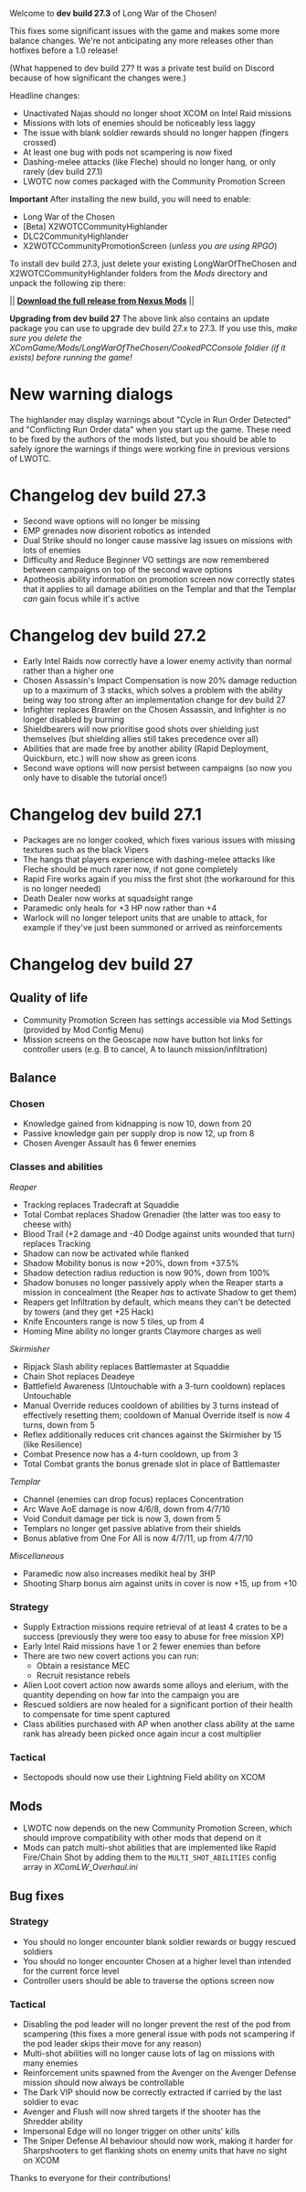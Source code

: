 Welcome to **dev build 27.3** of Long War of the Chosen!

This fixes some significant issues with the game and makes some more balance changes. We're not anticipating any more releases other than hotfixes before a 1.0 release!

(What happened to dev build 27? It was a private test build on Discord because of how significant the changes were.)

Headline changes:

 * Unactivated Najas should no longer shoot XCOM on Intel Raid missions
 * Missions with lots of enemies should be noticeably less laggy
 * The issue with blank soldier rewards should no longer happen (fingers crossed)
 * At least one bug with pods not scampering is now fixed
 * Dashing-melee attacks (like Fleche) should no longer hang, or only rarely (dev build 27.1)
 * LWOTC now comes packaged with the Community Promotion Screen

**Important** After installing the new build, you will need to enable:

 * Long War of the Chosen
 * \[Beta] X2WOTCCommunityHighlander
 * DLC2CommunityHighlander
 * X2WOTCCommunityPromotionScreen (*unless you are using RPGO*)

To install dev build 27.3, just delete your existing LongWarOfTheChosen and X2WOTCCommunityHighlander folders from the *Mods* directory and unpack the following zip there:

||  **[Download the full release from Nexus Mods](https://www.nexusmods.com/xcom2/mods/757?tab=files)** ||

**Upgrading from dev build 27** The above link also contains an update package you can use to upgrade dev build 27.x to 27.3. If you use this, *make sure you delete the XComGame/Mods/LongWarOfTheChosen/CookedPCConsole foldier (if it exists) before running the game!*

# New warning dialogs

The highlander may display warnings about "Cycle in Run Order Detected" and "Conflicting Run Order data" when you start up the game. These need to be fixed by the authors of the mods listed, but you should be able to safely ignore the warnings if things were working fine in previous versions of LWOTC.

# Changelog dev build 27.3

 * Second wave options will no longer be missing
 * EMP grenades now disorient robotics as intended
 * Dual Strike should no longer cause massive lag issues on missions with lots of enemies
 * Difficulty and Reduce Beginner VO settings are now remembered between campaigns on top of the second wave options
 * Apotheosis ability information on promotion screen now correctly states that it applies to all damage abilities on the Templar and that the Templar *can* gain focus while it's active

# Changelog dev build 27.2

 * Early Intel Raids now correctly have a lower enemy activity than normal rather than a higher one
 * Chosen Assassin's Impact Compensation is now 20% damage reduction up to a maximum of 3 stacks, which solves a problem with the ability being way too strong after an implementation change for dev build 27
 * Infighter replaces Brawler on the Chosen Assassin, and Infighter is no longer disabled by burning
 * Shieldbearers will now prioritise good shots over shielding just themselves (but shielding allies still takes precedence over all)
 * Abilities that are made free by another ability (Rapid Deployment, Quickburn, etc.) will now show as green icons
 * Second wave options will now persist between campaigns (so now you only have to disable the tutorial once!)

# Changelog dev build 27.1

 * Packages are no longer cooked, which fixes various issues with missing textures such as the black Vipers
 * The hangs that players experience with dashing-melee attacks like Fleche should be much rarer now, if not gone completely
 * Rapid Fire works again if you miss the first shot (the workaround for this is no longer needed)
 * Death Dealer now works at squadsight range
 * Paramedic only heals for +3 HP now rather than +4
 * Warlock will no longer teleport units that are unable to attack, for example if they've just been summoned or arrived as reinforcements


# Changelog dev build 27

## Quality of life

 * Community Promotion Screen has settings accessible via Mod Settings (provided by Mod Config Menu)
 * Mission screens on the Geoscape now have button hot links for controller users (e.g. B to cancel, A to launch mission/infiltration)

## Balance

### Chosen

 * Knowledge gained from kidnapping is now 10, down from 20
 * Passive knowledge gain per supply drop is now 12, up from 8
 * Chosen Avenger Assault has 6 fewer enemies

### Classes and abilities

*Reaper*
 * Tracking replaces Tradecraft at Squaddie
 * Total Combat replaces Shadow Grenadier (the latter was too easy to cheese with)
 * Blood Trail (+2 damage and -40 Dodge against units wounded that turn) replaces Tracking
 * Shadow can now be activated while flanked
 * Shadow Mobility bonus is now +20%, down from +37.5%
 * Shadow detection radius reduction is now 90%, down from 100%
 * Shadow bonuses no longer passively apply when the Reaper starts a mission in concealment (the Reaper *has* to activate Shadow to get them)
 * Reapers get Infiltration by default, which means they can't be detected by towers (and they get +25 Hack)
 * Knife Encounters range is now 5 tiles, up from 4
 * Homing Mine ability no longer grants Claymore charges as well

*Skirmisher*
 * Ripjack Slash ability replaces Battlemaster at Squaddie
 * Chain Shot replaces Deadeye
 * Battlefield Awareness (Untouchable with a 3-turn cooldown) replaces Untouchable
 * Manual Override reduces cooldown of abilities by 3 turns instead of effectively resetting them; cooldown of Manual Override itself is now 4 turns, down from 5
 * Reflex additionally reduces crit chances against the Skirmisher by 15 (like Resilience)
 * Combat Presence now has a 4-turn cooldown, up from 3
 * Total Combat grants the bonus grenade slot in place of Battlemaster



*Templar*
 * Channel (enemies can drop focus) replaces Concentration
 * Arc Wave AoE damage is now 4/6/8, down from 4/7/10
 * Void Conduit damage per tick is now 3, down from 5
 * Templars no longer get passive ablative from their shields
 * Bonus ablative from One For All is now 4/7/11, up from 4/7/10

*Miscellaneous*
 * Paramedic now also increases medikit heal by 3HP
 * Shooting Sharp bonus aim against units in cover is now +15, up from +10

### Strategy

 * Supply Extraction missions require retrieval of at least 4 crates to be a success (previously they were too easy to abuse for free mission XP)
 * Early Intel Raid missions have 1 or 2 fewer enemies than before
 * There are two new covert actions you can run:
   - Obtain a resistance MEC
   - Recruit resistance rebels
 * Alien Loot covert action now awards some alloys and elerium, with the quantity depending on how far into the campaign you are
 * Rescued soldiers are now healed for a significant portion of their health to compensate for time spent captured
 * Class abilities purchased with AP when another class ability at the same rank has already been picked once again incur a cost multiplier

### Tactical

 * Sectopods should now use their Lightning Field ability on XCOM

## Mods

 * LWOTC now depends on the new Community Promotion Screen, which should improve compatibility with other mods that depend on it
 * Mods can patch multi-shot abilities that are implemented like Rapid Fire/Chain Shot by adding them to the `MULTI_SHOT_ABILITIES` config array in *XComLW_Overhaul.ini*

## Bug fixes

### Strategy

 * You should no longer encounter blank soldier rewards or buggy rescued soldiers
 * You should no longer encounter Chosen at a higher level than intended for the current force level
 * Controller users should be able to traverse the options screen now

### Tactical

 * Disabling the pod leader will no longer prevent the rest of the pod from scampering (this fixes a more general issue with pods not scampering if the pod leader skips their move for any reason)
 * Multi-shot abilities will no longer cause lots of lag on missions with many enemies
 * Reinforcement units spawned from the Avenger on the Avenger Defense mission should now always be controllable
 * The Dark VIP should now be correctly extracted if carried by the last soldier to evac
 * Avenger and Flush will now shred targets if the shooter has the Shredder ability
 * Impersonal Edge will no longer trigger on other units' kills
 * The Sniper Defense AI behaviour should now work, making it harder for Sharpshooters to get flanking shots on enemy units that have no sight on XCOM

Thanks to everyone for their contributions!
